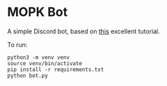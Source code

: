 # MOPK Bot

A simple Discord bot, based on [this](https://realpython.com/how-to-make-a-discord-bot-python/) excellent tutorial.

To run:
```
python3 -m venv venv
source venv/bin/activate
pip install -r requirements.txt
python bot.py
```

